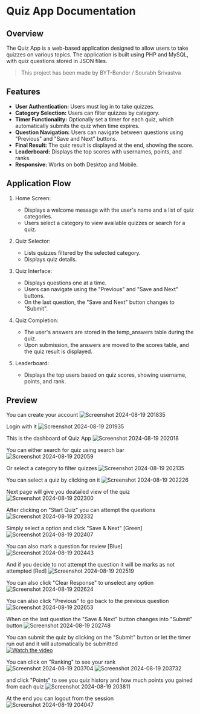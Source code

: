 # Quiz App Documentation

## Overview
The Quiz App is a web-based application designed to allow users to take quizzes on various topics. The application is built using PHP and MySQL, with quiz questions stored in JSON files.

> This project has been made by BYT-Bender / Sourabh Srivastva

## Features
 - **User Authentication:** Users must log in to take quizzes.
 - **Category Selection:** Users can filter quizzes by category.
 - **Timer Functionality:** Optionally set a timer for each quiz, which automatically submits the quiz when time expires.
 - **Question Navigation:** Users can navigate between questions using "Previous" and "Save and Next" buttons.
 - **Final Result:** The quiz result is displayed at the end, showing the score.
 - **Leaderboard:** Displays the top scores with usernames, points, and ranks.
 - **Responsive:** Works on both Desktop and Mobile.

## Application Flow
1. Home Screen:
   - Displays a welcome message with the user's name and a list of quiz categories.
   - Users select a category to view available quizzes or search for a quiz.

2. Quiz Selector:
   - Lists quizzes filtered by the selected category.
   - Displays quiz details.

3. Quiz Interface:
   - Displays questions one at a time.
   - Users can navigate using the "Previous" and "Save and Next" buttons.
   - On the last question, the "Save and Next" button changes to "Submit".

4. Quiz Completion:
   - The user's answers are stored in the temp_answers table during the quiz.
   - Upon submission, the answers are moved to the scores table, and the quiz result is displayed.

5. Leaderboard:
   - Displays the top users based on quiz scores, showing username, points, and rank.


## Preview

You can create your account
![Screenshot 2024-08-19 201835](https://github.com/user-attachments/assets/bc11571d-0489-4935-b69b-0a878d3e82ea)

Login with it
![Screenshot 2024-08-19 201935](https://github.com/user-attachments/assets/da332d0b-9dd7-4843-b92b-044ede96ce45)

This is the dashboard of Quiz App
![Screenshot 2024-08-19 202018](https://github.com/user-attachments/assets/ebc8ff22-b0ac-43ad-a12d-03762523bc77)

You can either search for quiz using search bar
![Screenshot 2024-08-19 202059](https://github.com/user-attachments/assets/b524544b-b638-4f46-bff0-16aa9a90027e)

Or select a category to filter quizzes
![Screenshot 2024-08-19 202135](https://github.com/user-attachments/assets/05787827-1e7b-42b5-a212-53de68254638)

You can select a quiz by clicking on it
![Screenshot 2024-08-19 202226](https://github.com/user-attachments/assets/0a31d61c-418d-4fd2-9a18-c13063a88f0d)

Next page will give you deatailed view of the quiz
![Screenshot 2024-08-19 202300](https://github.com/user-attachments/assets/4f35d3aa-63fc-48e7-884d-ad1f0f55be06)

After clicking on "Start Quiz" you can attempt the questions
![Screenshot 2024-08-19 202332](https://github.com/user-attachments/assets/c51a36c7-e5d3-47a5-be43-9d03bf149374)

Simply select a option and click "Save & Next" [Green]
![Screenshot 2024-08-19 202407](https://github.com/user-attachments/assets/9b205012-25ac-483e-a58e-1b9efec59876)

You can also mark a question for review [Blue]
![Screenshot 2024-08-19 202443](https://github.com/user-attachments/assets/899d0155-20b2-4c5b-9726-e9aa641bcd69)

And if you decide to not attempt the question it will be marks as not attempted [Red]
![Screenshot 2024-08-19 202519](https://github.com/user-attachments/assets/21de65dd-288f-4c3a-b3c5-4964185778e6)

You can also click "Clear Response" to unselect any option
![Screenshot 2024-08-19 202624](https://github.com/user-attachments/assets/d7fd6f31-122c-4e49-9668-a4a59b1b37af)

You can also click "Previous" to go back to the previous question
![Screenshot 2024-08-19 202653](https://github.com/user-attachments/assets/d8cb3ba2-1971-4000-b0cc-ff320d0fe2bd)

When on the last question the "Save & Next" button changes into "Submit" button
![Screenshot 2024-08-19 202748](https://github.com/user-attachments/assets/67dc1b3a-e099-4753-a0a4-435a9bb8571a)

You can submit the quiz by clicking on the "Submit" button or let the timer run out and it will automatically be submitted
<br>[![Watch the video]([https://i.sstatic.net/Vp2cE.png)](https://youtu.be/vt5fpE0bzSY](https://github.com/user-attachments/assets/1977b2dc-5610-4612-9437-6b1ded2f4293))

You can click on "Ranking" to see your rank
![Screenshot 2024-08-19 203704](https://github.com/user-attachments/assets/e7f65f74-0baf-43ee-8199-799a193195bd)
![Screenshot 2024-08-19 203732](https://github.com/user-attachments/assets/0dc8a01b-c829-498f-8fcc-61adf6ce8426)

and click "Points" to see you quiz history and how much points you gained from each quiz
![Screenshot 2024-08-19 203811](https://github.com/user-attachments/assets/647d166f-584a-4a93-b8f2-9a13110fc7cc)

At the end you can logout from the session
![Screenshot 2024-08-19 204047](https://github.com/user-attachments/assets/8cfedee5-f6b1-409a-8314-a652a272d86f)















